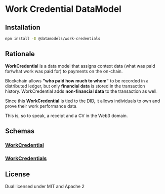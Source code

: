 # Work Credential DataModel

## Installation

```sh
npm install -D @datamodels/work-credentials
```

## Rationale

**WorkCredential** is a data model that assigns context data (what was paid for/what work was paid for) to payments on the on-chain.

Blockchain allows **"who paid how much to whom"** to be recorded in a distributed ledger, but only **financial data** is stored in the transaction history. WorkCredential adds **non-financial data** to the transaction as well.

Since this **WorkCredential** is tied to the DID, it allows individuals to own and prove their work performance data.

This is, so to speak, a receipt and a CV in the Web3 domain.

## Schemas

### [WorkCredential](./schemas/WorkCredential.json)
### [WorkCredentials](./schemas/WorkCredentials.json)


## License

Dual licensed under MIT and Apache 2
